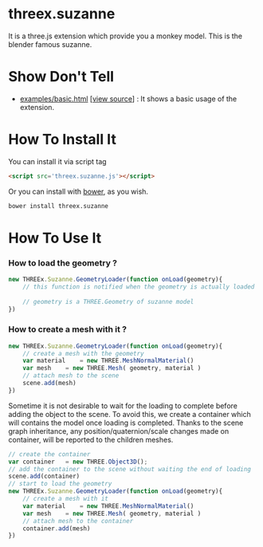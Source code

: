 threex.suzanne
==============

It is a three.js extension which provide you a monkey model.
This is the blender famous suzanne.

Show Don't Tell
===============
* [examples/basic.html](http://jeromeetienne.github.io/threex.suzanne/examples/basic.html)
\[[view source](https://github.com/jeromeetienne/threex.suzanne/blob/master/examples/basic.html)\] :
It shows a basic usage of the extension.

How To Install It
=================

You can install it via script tag

```html
<script src='threex.suzanne.js'></script>
```

Or you can install with [bower](http://bower.io/), as you wish.

```bash
bower install threex.suzanne
```

How To Use It
=============

### How to load the geometry ?

```javascript
new THREEx.Suzanne.GeometryLoader(function onLoad(geometry){
	// this function is notified when the geometry is actually loaded
	
	// geometry is a THREE.Geometry of suzanne model
})
```

### How to create a mesh with it ?

```javascript
new THREEx.Suzanne.GeometryLoader(function onLoad(geometry){
	// create a mesh with the geometry
	var material	= new THREE.MeshNormalMaterial()
	var mesh	= new THREE.Mesh( geometry, material )
	// attach mesh to the scene
	scene.add(mesh)
})
```

Sometime it is not desirable to wait for the loading to complete before 
adding the object to the scene. To avoid this, we create a container
which will contains the model once loading is completed.
Thanks to the scene graph inheritance, any position/quaternion/scale
changes made on container, will be reported to the children meshes.

```javascript
// create the container
var container	= new THREE.Object3D();
// add the container to the scene without waiting the end of loading
scene.add(container)
// start to load the geometry
new THREEx.Suzanne.GeometryLoader(function onLoad(geometry){
	// create a mesh with it
	var material	= new THREE.MeshNormalMaterial()
	var mesh	= new THREE.Mesh( geometry, material )
	// attach mesh to the container
	container.add(mesh)
})
```

